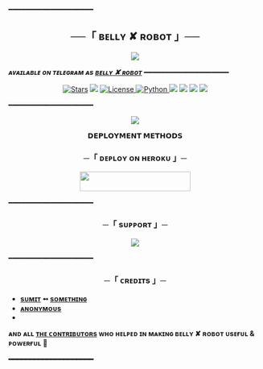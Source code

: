 ━━━━━━━━━━━━━━━━━━━━

<h2 align="center">
    ──「 ʙᴇʟʟʏ ✘ ʀᴏʙᴏᴛ 」──
</h2>

<p align="center">
  <img src="https://te.legra.ph/file/7f19efa7252d4a6f5c765.jpg">
</p>

_**ᴀᴠᴀɪʟᴀʙʟᴇ ᴏɴ ᴛᴇʟᴇɢʀᴀᴍ ᴀs [ʙᴇʟʟʏ ✘ ʀᴏʙᴏᴛ](https://t.me/belly_robot)**_
━━━━━━━━━━━━━━━━━━━━

<p align="center">
<a href="https://github.com/issu-op/FallenRobot/stargazers"><img src="https://img.shields.io/github/stars/issu-op/FallenRobot?color=black&logo=github&logoColor=black&style=for-the-badge" alt="Stars" /></a>
<a href="https://github.com/issu-op/FallenRobot/network/members"> <img src="https://img.shields.io/github/forks/issu-op/FallenRobot?color=black&logo=github&logoColor=black&style=for-the-badge" /></a>
<a href="https://github.com/issu-op/FallenRobot/blob/master/LICENSE"> <img src="https://img.shields.io/badge/License-MIT-blueviolet?style=for-the-badge" alt="License" /> </a>
<a href="https://www.python.org/"> <img src="https://img.shields.io/badge/Written%20in-Python-skyblue?style=for-the-badge&logo=python" alt="Python" /> </a>
<a href="https://pypi.org/project/Telethon/"> <img src="https://img.shields.io/pypi/v/telethon?color=white&label=telethon&logo=python&logoColor=blue&style=for-the-badge" /></a>
<a href="https://pypi.org/project/Pyrogram/"> <img src="https://img.shields.io/pypi/v/pyrogram?color=white&label=pyrogram&logo=python&logoColor=blue&style=for-the-badge" /></a>
<a href="https://github.com/issu-op/FallenRobot"> <img src="https://img.shields.io/github/repo-size/issu-op/FallenRobot?color=skyblue&logo=github&logoColor=blue&style=for-the-badge" /></a>
<a href="https://github.com/issu-op/FallenRobot/commits/issu-op"> <img src="https://img.shields.io/github/last-commit/issu-op/FallenRobot?color=black&logo=github&logoColor=black&style=for-the-badge" /></a>
</p>

━━━━━━━━━━━━━━━━━━━━

<p align="center">
  <img src="https://te.legra.ph/file/f7147014358327063bc7b.jpg">
</p>

<p align="center">
<b>𝗗𝗘𝗣𝗟𝗢𝗬𝗠𝗘𝗡𝗧 𝗠𝗘𝗧𝗛𝗢𝗗𝗦</b>
</p>

<h3 align="center">
    ─「 ᴅᴇᴩʟᴏʏ ᴏɴ ʜᴇʀᴏᴋᴜ 」─
</h3>

<p align="center"><a href="https://dashboard.heroku.com/new?template=https://github.com/f41z4n22/ultronrobot"> <img src="https://img.shields.io/badge/Deploy%20On%20Heroku-black?style=for-the-badge&logo=heroku" width="220" height="38.45"/></a></p>

━━━━━━━━━━━━━━━━━━━━

<h3 align="center">
    ─「 sᴜᴩᴩᴏʀᴛ 」─
</h3>

<p align="center">
<a href="https://telegram.me/lockroom><img src="https://img.shields.io/badge/-Support%20Group-blue.svg?style=for-the-badge&logo=Telegram"></a>
</p>
<p align="center">
<a href="https://telegram.me/Kya_rakhu_smjh_nhi_aa_rha"><img src="https://img.shields.io/badge/%20Sumit-blue.svg?style=for-the-badge&logo=Telegram"></a>
</p>

━━━━━━━━━━━━━━━━━━━━

<h3 align="center">
    ─「 ᴄʀᴇᴅɪᴛs 」─
</h3>

- <b>[sᴜᴍɪᴛ](https://github.com/issu-op)  ➻  [sᴏᴍᴇᴛʜɪɴɢ](https://github.com/issu-op/FallenRobot) </b>
- <b>[ᴀɴᴏɴʏᴍᴏᴜs](https://github.com/Anonymous)
- 
<b>ᴀɴᴅ ᴀʟʟ [ᴛʜᴇ ᴄᴏɴᴛʀɪʙᴜᴛᴏʀs](https://github.com/AnonymousR1025/FallenRobot/graphs/contributors) ᴡʜᴏ ʜᴇʟᴩᴇᴅ ɪɴ ᴍᴀᴋɪɴɢ ʙᴇʟʟʏ ✘ ʀᴏʙᴏᴛ ᴜsᴇғᴜʟ & ᴩᴏᴡᴇʀғᴜʟ 🖤 </b>

━━━━━━━━━━━━━━━━━━━━
